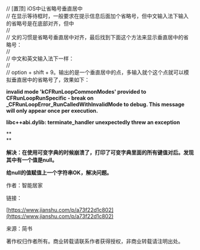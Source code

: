# 

# 

//    \[置顶\] iOS中让省略号垂直居中  
//    在显示等待框时，一般要求在提示信息后面加个省略号，但中文输入法下输入的省略号是在底部对齐，但中  
//  
//    文的习惯是省略号垂直居中对齐，最后找到下面这个方法来显示垂直居中的省略号：  
//  
//    中文和英文输入法下一样：  
//  
//    option + shift + 9。输出的是一个垂直居中的点，多输入就个这个点就可以模拟垂直居中的省略号了，效果如下：





**invalid mode 'kCFRunLoopCommonModes' provided to CFRunLoopRunSpecific - break on \_CFRunLoopError\_RunCalledWithInvalidMode to debug. This message will only appear once per execution.**  


**libc++abi.dylib: terminate\_handler unexpectedly threw an exception**

**  
**

**解决：在使用可变字典的时候崩溃了，打印了可变字典里面的所有键值对后。发现其中有一个值是null。**

**给null的值赋值上一个字符串OK，解决问题。**

作者：智能居家

  


链接：

[https://www.jianshu.com/p/a73f22d1c802](https://www.jianshu.com/p/a73f22d1c802)

  


来源：简书

  


著作权归作者所有。商业转载请联系作者获得授权，非商业转载请注明出处。

